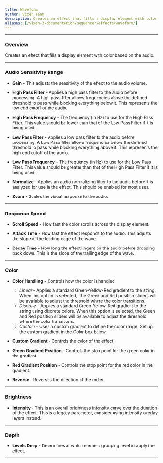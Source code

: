 ```yaml
---
title: Waveform
author: Vixen Team
description: Creates an effect that fills a display element with color based on the audio.
aliases: [/vixen-3-documentation/sequencer/effects/waveform/]
---
```


---

### Overview

Creates an effect that fills a display element with color based on the audio.

---

### Audio Sensitivity Range

* **Gain** - This adjusts the sensitivity of the effect to the audio volume.

* **High Pass Filter** - Applies a high pass filter to the audio before processing. 
                         A high pass filter allows frequencies above the defined threshold to pass while blocking everything below it. 
                         This represents the low end cutoff of the audio.

* **High Pass Frequency** - The frequency (in Hz) to use for the High Pass Filter. This value should be lower than that of the Low Pass Filter if it is being used.

* **Low Pass Filter** - Applies a low pass filter to the audio before processing. 
                        A Low Pass filter allows frequencies below the defined threshold to pass while blocking everything above it. 
                        This represents the high end cutoff of the audio.  

* **Low Pass Frequency** - The frequency (in Hz) to use for the Low Pass Filter. This value should be greater than that of the High Pass Filter if it is being used.

* **Normalize** - Applies an audio normalizing filter to the audio before it is analyzed for use in the effect. This should be enabled for most uses.

* **Zoom** - Scales the visual response to the audio.
            

---

### Response Speed

* **Scroll Speed** - How fast the color scrolls across the display element.

* **Attack Time** - How fast the effect responds to the audio. This adjusts the slope of the leading edge of the wave.

* **Decay Time** - How long the effect lingers on the audio before dropping back down. This is the slope of the trailing edge of the wave.


---

### Color

* **Color Handling** - Controls how the color is handled.
    * _Linear_ - Applies a standard Green-Yellow-Red gradient to the string. When this option is selected, The Green and Red position sliders will be available to adjust the threshold where the color transitions. 
    * _Discrete_ - Applies a standard Green-Yellow-Red gradient to the string using discrete colors. When this option is selected, the Green and Red position sliders will be available to adjust the threshold where the color transitions. 
    * _Custom_ - Uses a custom gradient to define the color range. Set up the custom gradient in the Color box below.

* **Custom Gradient** - Controls the color of the effect.

* **Green Gradient Position** - Controls the stop point for the green color in the gradient.

* **Red Gradient Position** - Controls the stop point for the red color in the gradient.

* **Reverse** - Reverses the direction of the meter.

---

### Brightness

* **Intensity** - This is an overall brightness intensity curve over the duration of the effect.
                  This is a legacy parameter, consider using intensity overlay layers instead.

---

### Depth

* **Levels Deep** - Determines at which element grouping level to apply the effect.

---

